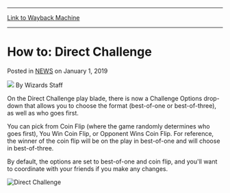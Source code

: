 
---
[Link to Wayback Machine](https://web.archive.org/web/20211208185800/https://magic.wizards.com/en/articles/archive/how-direct-challenge-2019-01-01)

[_metadata_:author]:- "Wizards Staff"
[_metadata_:description]:- "On the Direct Challenge play blade, there is now a Challenge Options drop-down."
[_metadata_:generator]:- "Drupal 7 (http://drupal.org)"
[_metadata_:node]:- "1472201"
[_metadata_:publish_date]:- "2019-01-01"
[_metadata_:source]:- "div-main-content"
[_metadata_:title]:- "How to: Direct Challenge"
[_metadata_:wayback_capture_timestamp]:- "2021-12-08 18:58:00"
[_metadata_:wayback_raw_url]:- "https://web.archive.org/web/20211208185800id_/https://magic.wizards.com/en/articles/archive/how-direct-challenge-2019-01-01"
[_metadata_:wayback_url]:- "https://magic.wizards.com/en/articles/archive/how-direct-challenge-2019-01-01"
---


How to: Direct Challenge
========================



 Posted in [NEWS](/en/articles)
 on January 1, 2019 






![](https://media.magic.wizards.com/styles/auth_small/public/generic-avatar-150_380.png)
By Wizards Staff











On the Direct Challenge play blade, there is now a Challenge Options drop-down that allows you to choose the format (best-of-one or best-of-three), as well as who goes first.


You can pick from Coin Flip (where the game randomly determines who goes first), You Win Coin Flip, or Opponent Wins Coin Flip. For reference, the winner of the coin flip will be on the play in best-of-one and will choose in best-of-three.


By default, the options are set to best-of-one and coin flip, and you'll want to coordinate with your friends if you make any changes.


![Direct Challenge](https://media.wizards.com/2019/images/daily/mtga_challenge_options.gif)







